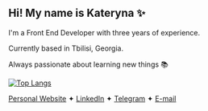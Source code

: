 ## Hi! My name is Kateryna ✨

I'm a Front End Developer with three years of experience. 

Currently based in Tbilisi, Georgia.

Always passionate about learning new things 📚

[![Top Langs](https://github-readme-stats.vercel.app/api/top-langs/?username=supra-modum&langs_count=10&layout=compact&theme=dark)](https://github.com/supramodum/github-readme-stats)


[Personal Website](https://rrrageinput.com) ✦ [LinkedIn](https://www.linkedin.com/in/ezaslavskaya/) ✦ [Telegram](https://t.me/rginput) ✦ [E-mail](ekaterina.r.zaslavskaya@gmail.com)
